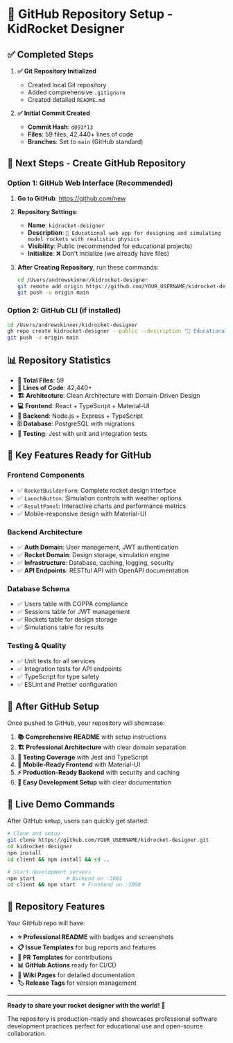 # 🚀 GitHub Repository Setup - KidRocket Designer

## ✅ **Completed Steps**

1. **✅ Git Repository Initialized**
   - Created local Git repository
   - Added comprehensive `.gitignore`
   - Created detailed `README.md`

2. **✅ Initial Commit Created**
   - **Commit Hash**: `d093f13`
   - **Files**: 59 files, 42,440+ lines of code
   - **Branches**: Set to `main` (GitHub standard)

## 🎯 **Next Steps - Create GitHub Repository**

### **Option 1: GitHub Web Interface (Recommended)**

1. **Go to GitHub**: https://github.com/new
2. **Repository Settings**:
   - **Name**: `kidrocket-designer`
   - **Description**: `🚀 Educational web app for designing and simulating model rockets with realistic physics`
   - **Visibility**: Public (recommended for educational projects)
   - **Initialize**: ❌ Don't initialize (we already have files)

3. **After Creating Repository**, run these commands:
   ```bash
   cd /Users/andrewskinner/kidrocket-designer
   git remote add origin https://github.com/YOUR_USERNAME/kidrocket-designer.git
   git push -u origin main
   ```

### **Option 2: GitHub CLI (if installed)**
```bash
cd /Users/andrewskinner/kidrocket-designer
gh repo create kidrocket-designer --public --description "🚀 Educational web app for designing and simulating model rockets with realistic physics"
git push -u origin main
```

## 📊 **Repository Statistics**

- **📁 Total Files**: 59
- **📝 Lines of Code**: 42,440+
- **🏗️ Architecture**: Clean Architecture with Domain-Driven Design
- **💻 Frontend**: React + TypeScript + Material-UI
- **🔧 Backend**: Node.js + Express + TypeScript
- **🗄️ Database**: PostgreSQL with migrations
- **🧪 Testing**: Jest with unit and integration tests

## 🌟 **Key Features Ready for GitHub**

### **Frontend Components**
- ✅ `RocketBuilderForm`: Complete rocket design interface
- ✅ `LaunchButton`: Simulation controls with weather options
- ✅ `ResultPanel`: Interactive charts and performance metrics
- ✅ Mobile-responsive design with Material-UI

### **Backend Architecture**
- ✅ **Auth Domain**: User management, JWT authentication
- ✅ **Rocket Domain**: Design storage, simulation engine
- ✅ **Infrastructure**: Database, caching, logging, security
- ✅ **API Endpoints**: RESTful API with OpenAPI documentation

### **Database Schema**
- ✅ Users table with COPPA compliance
- ✅ Sessions table for JWT management
- ✅ Rockets table for design storage
- ✅ Simulations table for results

### **Testing & Quality**
- ✅ Unit tests for all services
- ✅ Integration tests for API endpoints
- ✅ TypeScript for type safety
- ✅ ESLint and Prettier configuration

## 🎉 **After GitHub Setup**

Once pushed to GitHub, your repository will showcase:

1. **📚 Comprehensive README** with setup instructions
2. **🏗️ Professional Architecture** with clear domain separation
3. **🧪 Testing Coverage** with Jest and TypeScript
4. **📱 Mobile-Ready Frontend** with Material-UI
5. **⚡ Production-Ready Backend** with security and caching
6. **🔧 Easy Development Setup** with clear documentation

## 🚀 **Live Demo Commands**

After GitHub setup, users can quickly get started:

```bash
# Clone and setup
git clone https://github.com/YOUR_USERNAME/kidrocket-designer.git
cd kidrocket-designer
npm install
cd client && npm install && cd ..

# Start development servers
npm start          # Backend on :3001
cd client && npm start  # Frontend on :3000
```

## 🎯 **Repository Features**

Your GitHub repo will have:
- **⭐ Professional README** with badges and screenshots
- **📋 Issue Templates** for bug reports and features
- **🔄 PR Templates** for contributions
- **📊 GitHub Actions** ready for CI/CD
- **📖 Wiki Pages** for detailed documentation
- **🏷️ Release Tags** for version management

---

**Ready to share your rocket designer with the world! 🌟**

The repository is production-ready and showcases professional software development practices perfect for educational use and open-source collaboration.
